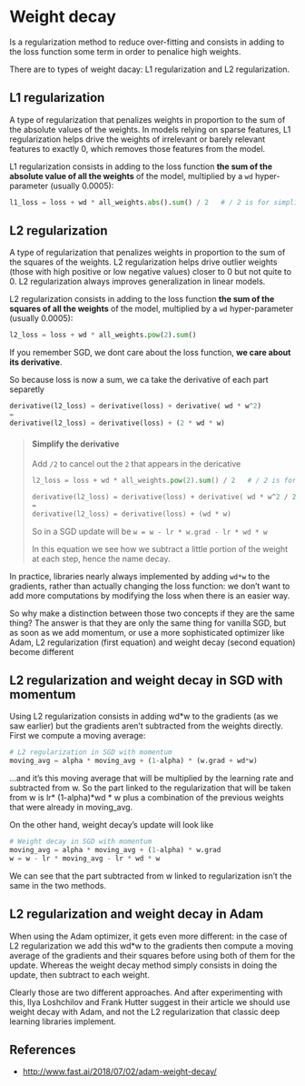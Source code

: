 # Weight decay

Is a regularization method to reduce over-fitting
and consists in adding to the loss function some term in order to penalice high weights.

There are to types of weight dacay: L1 regularization and L2 regularization.


## L1 regularization

A type of regularization that penalizes weights in proportion to the sum of the absolute values of the weights. In models relying on sparse features, L1 regularization helps drive the weights of irrelevant or barely relevant features to exactly 0, which removes those features from the model.

L1 regularization consists in adding to the loss function **the sum of the absolute value of all the weights** of the model,
multiplied by a `wd` hyper-parameter (usually 0.0005):

```python
l1_loss = loss + wd * all_weights.abs().sum() / 2   # / 2 is for simplify derivative
```

## L2 regularization

A type of regularization that penalizes weights in proportion to the sum of the squares of the weights. L2 regularization helps drive outlier weights (those with high positive or low negative values) closer to 0 but not quite to 0. L2 regularization always improves generalization in linear models.

L2 regularization consists in adding to the loss function **the sum of the squares of all the weights** of the model,
multiplied by a `wd` hyper-parameter (usually 0.0005):

```python
l2_loss = loss + wd * all_weights.pow(2).sum()
```

If you remember SGD, we dont care about the loss function, **we care about its derivative**.

So because loss is now a sum, we ca take the derivative of each part separetly

```python
derivative(l2_loss) = derivative(loss) + derivative( wd * w^2)
=
derivative(l2_loss) = derivative(loss) + (2 * wd * w)
```

> #### Simplify the derivative
> Add `/2` to cancel out the `2` that appears in the dericative
>
> ```python
> l2_loss = loss + wd * all_weights.pow(2).sum() / 2   # / 2 is for simplify derivative
>
>derivative(l2_loss) = derivative(loss) + derivative( wd * w^2 / 2)
>=
>derivative(l2_loss) = derivative(loss) + (wd * w)
> ```
>
> So in a SGD update will be `w = w - lr * w.grad - lr * wd * w`
>
> In this equation we see how we subtract a little portion of the weight at each step, hence the name decay.

In practice, libraries nearly always implemented by adding `wd*w` to the gradients,
rather than actually changing the loss function:
we don’t want to add more computations by modifying the loss when there is an easier way.

So why make a distinction between those two concepts if they are the same thing?
The answer is that they are only the same thing for vanilla SGD,
but as soon as we add momentum, or use a more sophisticated optimizer like Adam,
L2 regularization (first equation) and weight decay (second equation) become different

## L2 regularization and weight decay in SGD with momentum

Using L2 regularization consists in adding wd*w to the gradients (as we saw earlier)
but the gradients aren’t subtracted from the weights directly. First we compute a moving average:

```python
# L2 regularization in SGD with momentum
moving_avg = alpha * moving_avg + (1-alpha) * (w.grad + wd*w)
```

…and it’s this moving average that will be multiplied by the learning rate and subtracted from w. So the part linked to the regularization that will be taken from w is lr* (1-alpha)*wd * w plus a combination of the previous weights that were already in moving_avg.

On the other hand, weight decay’s update will look like

```python
# Weight decay in SGD with momentum
moving_avg = alpha * moving_avg + (1-alpha) * w.grad 
w = w - lr * moving_avg - lr * wd * w
```
We can see that the part subtracted from w linked to regularization isn’t the same in the two methods.


## L2 regularization and weight decay in Adam

When using the Adam optimizer, it gets even more different:
in the case of L2 regularization we add this wd*w to the gradients then compute a moving average of the gradients and their squares before using both of them for the update. Whereas the weight decay method simply consists in doing the update, then subtract to each weight.

Clearly those are two different approaches. And after experimenting with this, Ilya Loshchilov and Frank Hutter suggest in their article we should use weight decay with Adam, and not the L2 regularization that classic deep learning libraries implement.




## References
* http://www.fast.ai/2018/07/02/adam-weight-decay/
